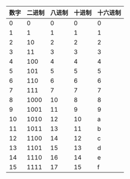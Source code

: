 | 数字   | 二进制  | 八进制  | 十进制  | 十六进制 |
| ---- | ---- | ---- | ---- | ---- |
|0    |0     |0      |0      |0      |
|1    |1     |1      |1      |1      |
|2    |10     |2      |2      |2      |
|3    |11     |3      |3      |3      |
|4    |100     |4      |4     |4      |
|5    |101     |5      |5      |5      |
|6    |110     |6      |6      |6      |
|7    |111     |7      |7      |7      |
|8    |1000     |10      |8      |8      |
|9    |1001     |11      |9      |9      |
|10   |1010     |12      |10      |a      |
|11   |1011     |13      |11      |b      |
|12   |1100     |14      |12      |c      |
|13   |1101     |15      |13      |d      |
|14   |1110     |16      |14      |e      |
|15   |1111     |17      |15      |f      |